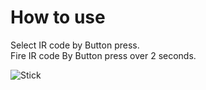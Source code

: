 # How to use

Select IR code by Button press.   
Fire IR code By Button press over 2 seconds.   

![Stick](https://user-images.githubusercontent.com/6020549/59671350-77d6e600-91f8-11e9-95f7-2b2f2654c493.JPG)

